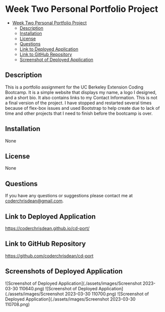 # Week Two Personal Portfolio Project

- [Week Two Personal Portfolio Project](#week-two-personal-portfolio-project)
  - [Description](#description)
  - [Installation](#installation)
  - [License](#license)
  - [Questions](#questions)
  - [Link to Deployed Application](#link-to-deployed-application)
  - [Link to GitHub Repository](#link-to-github-repository)
  - [Screenshot of Deployed Application](#screenshot-of-deployed-application)

## Description

This is a portfolio assignment for the UC Berkeley Extension Coding Bootcamp. It is a simple website that displays my name, a logo I designed, and a short bio. It also contains links to my Contact Information.  This is not a final version of the project.  I have stopped and restarted several times because of flex-box issues and used Bootstrap to help create due to lack of time and other projects that I need to finish before the bootcamp is over.

## Installation

None

## License

None

## Questions

If you have any questions or suggestions please contact me at coderchrisdean@gmail.com.

## Link to Deployed Application

<https://coderchrisdean.github.io/cd-port/>

## Link to GitHub Repository

https://github.com/coderchrisdean/cd-port

## Screenshots of Deployed Application

![Screenshot of Deployed Application](./assets/images/Screenshot 2023-03-30 110640.png)
![Screenshot of Deployed Application](./assets/images/Screenshot 2023-03-30 110700.png)
![Screenshot of Deployed Application](./assets/images/Screenshot 2023-03-30 110708.png)
